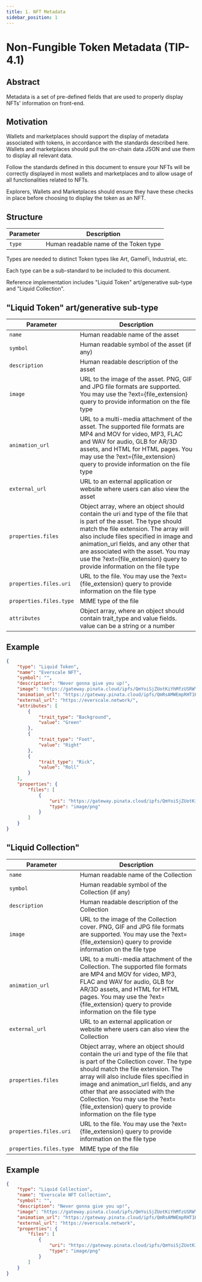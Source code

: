 ```yaml
---
title: 1. NFT Metadata
sidebar_position: 1
---
```


# Non-Fungible Token Metadata (TIP-4.1)

## Abstract

Metadata is a set of pre-defined fields that are used to properly display NFTs' information on front-end.

## Motivation

Wallets and marketplaces should support the display of metadata associated with tokens, in accordance with the standards described here. Wallets and marketplaces should pull the on-chain data JSON and use them to display all relevant data.

Follow the standards defined in this document to ensure your NFTs will be correctly displayed in most wallets and marketplaces and to allow usage of all functionalities related to NFTs.

Explorers, Wallets and Marketplaces should ensure they have these checks in place before choosing to display the token as an NFT.

## Structure

| Parameter | Description |
|-----------|-------------|
| `type` | Human readable name of the Token type |

Types are needed to distinct Token types like Art, GameFi, Industrial, etc.

Each type can be a sub-standard to be included to this document.

Reference implementation includes "Liquid Token" art/generative sub-type and "Liquid Collection".

## "Liquid Token" art/generative sub-type

| Parameter | Description |
|-----------|-------------|
| `name` | Human readable name of the asset |
| `symbol` | Human readable symbol of the asset (if any) |
| `description` | Human readable description of the asset |
| `image` | URL to the image of the asset. PNG, GIF and JPG file formats are supported. You may use the ?ext={file_extension} query to provide information on the file type |
| `animation_url` | URL to a multi-media attachment of the asset. The supported file formats are MP4 and MOV for video, MP3, FLAC and WAV for audio, GLB for AR/3D assets, and HTML for HTML pages. You may use the ?ext={file_extension} query to provide information on the file type |
| `external_url` | URL to an external application or website where users can also view the asset |
| `properties.files` | Object array, where an object should contain the uri and type of the file that is part of the asset. The type should match the file extension. The array will also include files specified in image and animation_url fields, and any other that are associated with the asset. You may use the ?ext={file_extension} query to provide information on the file type |
| `properties.files.uri` | URL to the file. You may use the ?ext={file_extension} query to provide information on the file type |
| `properties.files.type` | MIME type of the file |
| `attributes` | Object array, where an object should contain trait_type and value fields. value can be a string or a number |

## Example

``` JSON
{
    "type": "Liquid Token",
    "name": "Everscale NFT",
    "symbol": "",
    "description": "Never gonna give you up!",
    "image": "https://gateway.pinata.cloud/ipfs/QmYoiSjZUotKiYhMfzUSRWYTZUDq6MCCkXAbDPdC2TbdpU?ext=png",
    "animation_url": "https://gateway.pinata.cloud/ipfs/QmRsAMWEmpRHT1K1dj2q4L6ccAHpgrvzHiuCVwSWxmvV7S?ext=mp4",
    "external_url": "https://everscale.network/",
    "attributes": [
        {
            "trait_type": "Background",
            "value": "Green"
        },
        {
            "trait_type": "Foot",
            "value": "Right"
        },
        {
            "trait_type": "Rick",
            "value": "Roll"
        }
    ],
    "properties": {
        "files": [
            {
                "uri": "https://gateway.pinata.cloud/ipfs/QmYoiSjZUotKiYhMfzUSRWYTZUDq6MCCkXAbDPdC2TbdpU",
                "type": "image/png"
            }
        ]
    }
}
```

## "Liquid Collection"

| Parameter | Description |
|-----------|-------------|
| `name` | Human readable name of the Collection |
| `symbol` | Human readable symbol of the Collection (if any) |
| `description` | Human readable description of the Collection |
| `image` | URL to the image of the Collection cover. PNG, GIF and JPG file formats are supported. You may use the ?ext={file_extension} query to provide information on the file type |
| `animation_url` | URL to a multi-media attachment of the Collection. The supported file formats are MP4 and MOV for video, MP3, FLAC and WAV for audio, GLB for AR/3D assets, and HTML for HTML pages. You may use the ?ext={file_extension} query to provide information on the file type |
| `external_url` | URL to an external application or website where users can also view the Collection |
| `properties.files` | Object array, where an object should contain the uri and type of the file that is part of the Collection cover. The type should match the file extension. The array will also include files specified in image and animation_url fields, and any other that are associated with the Collection. You may use the ?ext={file_extension} query to provide information on the file type |
| `properties.files.uri` | URL to the file. You may use the ?ext={file_extension} query to provide information on the file type |
| `properties.files.type` | MIME type of the file |

## Example

``` JSON
{
    "type": "Liquid Collection",
    "name": "Everscale NFT Collection",
    "symbol": "",
    "description": "Never gonna give you up!",
    "image": "https://gateway.pinata.cloud/ipfs/QmYoiSjZUotKiYhMfzUSRWYTZUDq6MCCkXAbDPdC2TbdpU?ext=png",
    "animation_url": "https://gateway.pinata.cloud/ipfs/QmRsAMWEmpRHT1K1dj2q4L6ccAHpgrvzHiuCVwSWxmvV7S?ext=mp4",
    "external_url": "https://everscale.network",
    "properties": {
        "files": [
            {
                "uri": "https://gateway.pinata.cloud/ipfs/QmYoiSjZUotKiYhMfzUSRWYTZUDq6MCCkXAbDPdC2TbdpU?ext=png",
                "type": "image/png"
            }
        ]
    }
}
```
